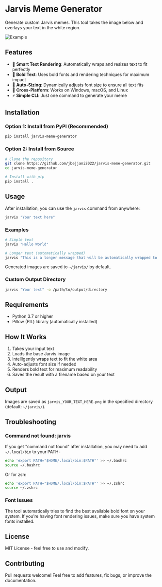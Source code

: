 # Jarvis Meme Generator

Generate custom Jarvis memes. This tool takes the image below and overlays your text in the white region.

![Example](static/jarvis.png)

## Features

- 🎨 **Smart Text Rendering**: Automatically wraps and resizes text to fit perfectly
- 💪 **Bold Text**: Uses bold fonts and rendering techniques for maximum impact  
- 🔄 **Auto-Sizing**: Dynamically adjusts font size to ensure all text fits
- 📱 **Cross-Platform**: Works on Windows, macOS, and Linux
- ⚡ **Simple CLI**: Just one command to generate your meme

## Installation

### Option 1: Install from PyPI (Recommended)

```bash
pip install jarvis-meme-generator
```

### Option 2: Install from Source

```bash
# Clone the repository
git clone https://github.com/jbejjani2022/jarvis-meme-generator.git
cd jarvis-meme-generator

# Install with pip
pip install .
```

## Usage

After installation, you can use the `jarvis` command from anywhere:

```bash
jarvis "Your text here"
```

### Examples

```bash
# Simple text
jarvis "Hello World"

# Longer text (automatically wrapped)
jarvis "This is a longer message that will be automatically wrapped to multiple lines"
```

Generated images are saved to `~/jarvis/` by default.

### Custom Output Directory

```bash
jarvis "Your text" -o /path/to/output/directory
```

## Requirements

- Python 3.7 or higher
- Pillow (PIL) library (automatically installed)

## How It Works

1. Takes your input text
2. Loads the base Jarvis image
3. Intelligently wraps text to fit the white area
4. Auto-adjusts font size if needed
5. Renders bold text for maximum readability
6. Saves the result with a filename based on your text

## Output

Images are saved as `jarvis_YOUR_TEXT_HERE.png` in the specified directory (default: `~/jarvis/`).

## Troubleshooting

### Command not found: jarvis

If you get "command not found" after installation, you may need to add `~/.local/bin` to your PATH:

```bash
echo 'export PATH="$HOME/.local/bin:$PATH"' >> ~/.bashrc
source ~/.bashrc
```

Or for zsh:

```bash
echo 'export PATH="$HOME/.local/bin:$PATH"' >> ~/.zshrc
source ~/.zshrc
```

### Font Issues

The tool automatically tries to find the best available bold font on your system. If you're having font rendering issues, make sure you have system fonts installed.

## License

MIT License - feel free to use and modify.

## Contributing

Pull requests welcome! Feel free to add features, fix bugs, or improve the documentation.